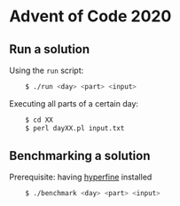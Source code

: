 # Advent of Code 2020
## Run a solution
Using the `run` script:
```sh
    $ ./run <day> <part> <input>
```

Executing all parts of a certain day:
```sh
    $ cd XX
    $ perl dayXX.pl input.txt
```

## Benchmarking a solution
Prerequisite: having [hyperfine](https://github.com/sharkdp/hyperfine) installed

```sh
    $ ./benchmark <day> <part> <input>
```
